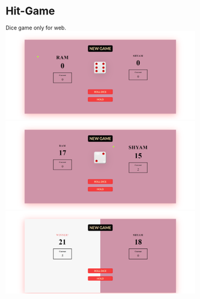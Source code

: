 # Hit-Game
Dice game only for web.
<img src="web1.png"/>
<img src="web2.png"/>
<img src="web3.png"/>
